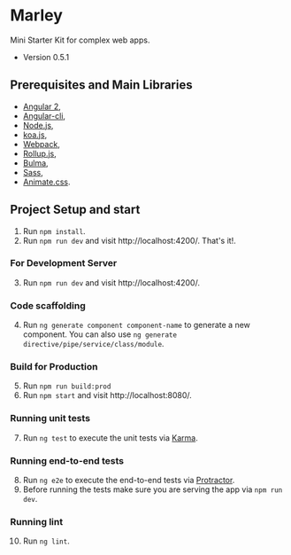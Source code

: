 # Marley

Mini Starter Kit for complex web apps.

* Version 0.5.1

## Prerequisites and Main Libraries

* [Angular 2](https://angular.io/),
* [Angular-cli](https://github.com/angular/angular-cli),
* [Node.js](https://nodejs.org/en/),
* [koa.js](http://koajs.com/),
* [Webpack](https://webpack.js.org/),
* [Rollup.js](https://rollupjs.org/),
* [Bulma](http://bulma.io/),
* [Sass](http://sass-lang.com/),
* [Animate.css](https://github.com/daneden/animate.css).

## Project Setup and start

1. Run `npm install`.
2. Run `npm run dev` and visit http://localhost:4200/. That's it!.

### For Development Server
3. Run `npm run dev` and visit http://localhost:4200/.

### Code scaffolding
4. Run `ng generate component component-name` to generate a new component. You can also use `ng generate directive/pipe/service/class/module`.

### Build for Production
5. Run `npm run build:prod`
6. Run `npm start` and visit http://localhost:8080/.

### Running unit tests
7. Run `ng test` to execute the unit tests via [Karma](https://karma-runner.github.io).

### Running end-to-end tests
8. Run `ng e2e` to execute the end-to-end tests via [Protractor](http://www.protractortest.org/).
9. Before running the tests make sure you are serving the app via `npm run dev`.

### Running lint
10. Run `ng lint`.